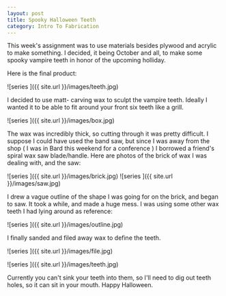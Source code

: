 ```yaml
---
layout: post
title: Spooky Halloween Teeth
category: Intro To Fabrication
---
```


This week's assignment was to use materials besides plywood and acrylic to make something.  I decided, it being October and all, to make some spooky vampire teeth in honor of the upcoming holliday.

Here is the final product:

![series ]({{ site.url }}/images/teeth.jpg)

I decided to use matt- carving wax to sculpt the vampire teeth.  Ideally I wanted it to be able to fit around your front six teeth like a grill.

![series ]({{ site.url }}/images/box.jpg)

The wax was incredibly thick, so cutting through it was pretty difficult.  I suppose I could have used the band saw, but since I was away from the shop ( I was in Bard this weekend for a conference ) I borrowed a friend's spiral wax saw blade/handle. Here are photos of the brick of wax I was dealing with, and the saw:

![series ]({{ site.url }}/images/brick.jpg)
![series ]({{ site.url }}/images/saw.jpg)


I drew a vague outline of the shape I was going for on the brick, and began to saw.  It took a while, and made a huge mess. I was using some other wax teeth I had lying around as reference:


![series ]({{ site.url }}/images/outline.jpg)

I finally sanded and filed away wax to define the teeth.

![series ]({{ site.url }}/images/file.jpg)

![series ]({{ site.url }}/images/teeth.jpg)

Currently you can't sink your teeth into them, so I'll need to dig out teeth holes, so it can sit in your mouth. Happy Halloween.

